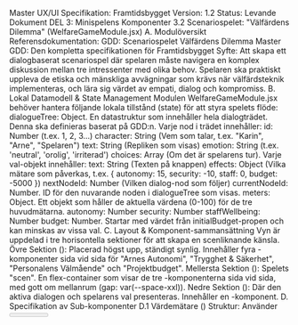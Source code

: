 Master UX/UI Specifikation: Framtidsbygget
Version: 1.2 Status: Levande Dokument
DEL 3: Minispelens Komponenter
3.2 Scenariospelet: "Välfärdens Dilemma" (WelfareGameModule.jsx)
A. Modulöversikt
Referensdokumentation:
GDD: Scenariospelet Välfärdens Dilemma
Master GDD: Den kompletta specifikationen för Framtidsbygget
Syfte: Att skapa ett dialogbaserat scenariospel där spelaren måste navigera en komplex diskussion mellan tre intressenter med olika behov. Spelaren ska praktiskt uppleva de etiska och mänskliga avvägningar som krävs när välfärdsteknik implementeras, och lära sig värdet av empati, dialog och kompromiss.
B. Lokal Datamodell & State Management
Modulen WelfareGameModule.jsx behöver hantera följande lokala tillstånd (state) för att styra spelets flöde:
dialogueTree: Object. En datastruktur som innehåller hela dialogträdet. Denna ska definieras baserat på GDD:n. Varje nod i trädet innehåller:
id: Number (t.ex. 1, 2, 3...)
character: String (Vem som talar, t.ex. "Karin", "Arne", "Spelaren")
text: String (Repliken som visas)
emotion: String (t.ex. 'neutral', 'orolig', 'irriterad')
choices: Array<Object> (Om det är spelarens tur). Varje val-objekt innehåller:
text: String (Texten på knappen)
effects: Object (Vilka mätare som påverkas, t.ex. { autonomy: 15, security: -10, staff: 0, budget: -5000 })
nextNodeId: Number (Vilken dialog-nod som följer)
currentNodeId: Number. ID för den nuvarande noden i dialogueTree som visas.
meters: Object. Ett objekt som håller de aktuella värdena (0-100) för de tre huvudmätarna.
autonomy: Number
security: Number
staffWellbeing: Number
budget: Number. Startar med värdet från initialBudget-propen och kan minskas av vissa val.
C. Layout & Komponent-sammansättning
Vyn är uppdelad i tre horisontella sektioner för att skapa en scenliknande känsla.
Övre Sektion (<HUD>): Placerad högst upp, ständigt synlig.
Innehåller fyra <ValueMeter>-komponenter sida vid sida för "Arnes Autonomi", "Trygghet & Säkerhet", "Personalens Välmående" och "Projektbudget".
Mellersta Sektion (<Stage>): Spelets "scen".
En flex-container som visar de tre <CharacterAvatar>-komponenterna sida vid sida, med gott om mellanrum (gap: var(--space-xxl)).
Nedre Sektion (<DialogueArea>): Där den aktiva dialogen och spelarens val presenteras.
Innehåller en <DialogueBox>-komponent.
D. Specifikation av Sub-komponenter
D.1 Värdemätare (<ValueMeter>)
Struktur: Använder <Meter> från kärnkomponenterna (se 1.5.3).
Utseende:
Autonomi: Fyllnadsfärg var(--color-state-success).
Säkerhet: Fyllnadsfärg var(--color-brand-primary).
Personal: Fyllnadsfärg var(--color-accent-warm).
Budget: Visas inte som en mätare, utan som ren text: "Budget: [värde] kr".
Feedback: När ett värde ändras ska mätaren animeras mjukt till sitt nya värde (transition: width 0.5s ease-out).
D.2 Karaktärsavatar (<CharacterAvatar>)
Struktur: En vertikal flex-container.
Innehåll:
En <span> med ikonen account_circle från Material Symbols. Ikonens storlek ska vara stor, t.ex. font-size: 96px.
Under ikonen, en <p> med karaktärens namn ("Arne", "Karin", "Lasse"). Stil: heading-m.
Tillstånd (baserat på currentNode.emotion):
En div som fungerar som bakgrund till ikonen ska ändra färg för att förmedla känslor.
.is-talking: När det är karaktärens tur att prata, får avataren en subtil, pulserande box-shadow för att visa vem som talar.
.emotion-neutral: Bakgrundsfärg var(--color-brand-secondary).
.emotion-orolig: Bakgrundsfärg rgba(237, 108, 2, 0.2) (orange ton).
.emotion-irriterad: Bakgrundsfärg rgba(198, 40, 40, 0.2) (röd ton).
D.3 Dialogruta (<DialogueBox>)
Struktur: En stor <Card> som upptar hela den nedre sektionen.
Innehåll (baserat på currentNode):
Talare (<p>): Namnet på den som talar, t.ex. "KARIN SÄGER:". Stil: label.
Replik (<p>): Texten från currentNode.text. Stil: body-l.
Svarsalternativ (<div>): Om currentNode.character === 'Spelaren', renderas en vertikal lista av <Button>-komponenter, en för varje objekt i currentNode.choices. Knapparna ska ha width: 100% för att vara tydliga och lätta att klicka på.
E. Interaktions-loop & Spellogik
Start: Spelet initieras med currentNodeId = 1. Mätarna sätts till sina startvärden (t.ex. 50/100).
Visa Replik: Komponenten renderar innehållet för den aktuella currentNodeId. Om det inte är spelarens tur, visas en "Fortsätt"-knapp.
Spelaren Gör Ett Val:
Spelaren klickar på en av svarsknapparna.
onClick-händelsen triggar funktionen handleChoice(choice):
Hämta effects-objektet från det valda alternativet.
Uppdatera meters- och budget-state:
setMeters(prev => ({ ...prev, autonomy: prev.autonomy + effects.autonomy })). Samma för security och staffWellbeing. Se till att värdena inte går under 0 eller över 100.
setBudget(prev => prev + effects.budget).
Uppdatera currentNodeId till choice.nextNodeId.
Kontrollera Vinst/Förlust-villkor:
Efter varje val, kör en funktion checkGameState().
FÖRLUST-KONTROLL 1 (Mätare): if (meters.autonomy < 20 || meters.security < 20 || meters.staffWellbeing < 20) -> Anropa onGameComplete({ success: false, outcome: 'Implementeringsstopp: Balansen mellan intressenternas behov förlorades.' }).
FÖRLUST-KONTROLL 2 (Budget): if (budget < 0) -> Anropa onGameComplete({ success: false, outcome: 'Budgeten överskreds. Projektet pausas.' }).
VINST-KONTROLL: if (currentNodeId === FINAL_NODE_ID) -> Anropa onGameComplete({ success: true, outcome: 'Konsensus uppnådd!' }).
F. Feedback & Dialogrutor
Introduktionstext (visas innan första repliken):
Rubrik: "Dilemmat med det smarta trygghetslarmet"
Text: "Du är inkallad som digital strateg för att leda ett möte mellan omsorgstagaren Arne, hans oroliga dotter Karin, och den stressade hemtjänstpersonalen Lasse. Ditt uppdrag: Hitta en konfiguration av det nya trygghetslarmet som alla kan acceptera. Dina val påverkar balansen mellan deras behov."
Knapp: "[Starta mötet]"
